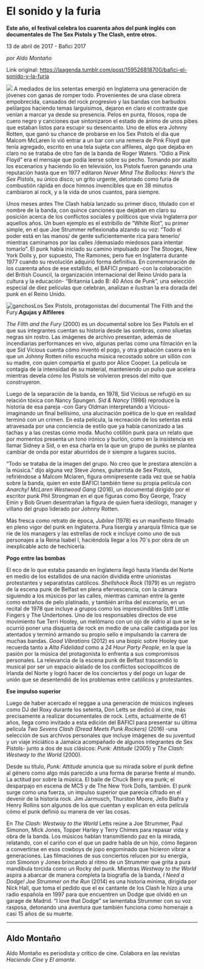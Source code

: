 # El sonido y la furia

**Este año, el festival celebra los cuarenta años del punk inglés con documentales de The Sex Pistols y The Clash, entre otros.**

13 de abril de 2017 - Bafici 2017

_por Aldo Montaño_

Link original: https://laagenda.tumblr.com/post/159526818700/bafici-el-sonido-y-la-furia

![](https://64.media.tumblr.com/acb697f6322433d7628e30906dbe5d4a/tumblr_inline_pk0mo99ZQn1t6q87u_500.jpg)
A mediados de los setentas emergió en Inglaterra una generación de jóvenes con ganas de romper todo. Provenientes de una clase obrera empobrecida, cansados del rock progresivo y las bandas con barbudos pelilargos haciendo temas larguísimos, dejaron en claro el contraste que venían a marcar ya desde su presencia. Pelos en punta, filosos, ropa de cuero negro y canciones que sintonizaron el estado de ánimo de unos pibes que estaban listos para escupir su desencanto. Uno de ellos era Johnny Rotten, que ganó su chance de probarse en los Sex Pistols el día que Malcom McLaren lo vió entrar a un bar con una remera de Pink Floyd que tenía agregado, escrito en una tela sujeta con alfileres, algo que dejaba en claro no se trataba de otro fan de la banda de Roger Waters. “Odio a Pink Floyd” era el mensaje que podía leerse sobre su pecho. Tomando por asalto los escenarios y haciendo lío en televisión, los Pistols fueron ganando una reputación hasta que en 1977 editaron *Never Mind The Bollocks: Here’s the Sex Pistols*, su único disco; un grito urgente, detonado como furia de combustión rápida en doce himnos invencibles que en 38 minutos cambiaron al rock, y a la vida de unos cuantos, para siempre.

Unos meses antes The Clash había lanzado su primer disco, titulado con el nombre de la banda, con quince canciones que dejaban en claro su posición acerca de los conflictos sociales y políticos que vivía Inglaterra por aquellos años. Un buen ejemplo es el estribillo de “White Riot”, su primer simple, en el que Joe Strummer reflexionaba alzando su voz: “Todo el poder está en las manos/ de gente suficientemente rica para tenerlo/ mientras caminamos por las calles /demasiado miedosos para intentar tomarlo”. El punk había iniciado su camino impulsado por The Stooges, New York Dolls y, por supuesto, The Ramones, pero fue en Inglaterra durante 1977 cuando su revolución adquirió forma definitiva. En conmemoración de los cuarenta años de ese estallido, el BAFICI preparó -con la colaboración del British Council, la organización internacional del Reino Unido para la cultura y la educación- “Britannia Lado B: 40 Años de Punk”, una selección especial de diez películas que celebran, analizan e ilustran la era dorada del punk en el Reino Unido.

![ganchos](https://64.media.tumblr.com/acb697f6322433d7628e30906dbe5d4a/tumblr_inline_pk0mo99ZQn1t6q87u_500.jpg)Los Sex Pistols, protagonistas del documental The Filth and the Fury.**Agujas y Alfileres**

*The Filth and the Fury* (2000) es un documental sobre los Sex Pistols en el que sus integrantes cuentan su historia desde las sombras, como siluetas negras sin rostro. Las imágenes de archivo presentan, además de incendiarias performances en vivo, algunas perlas como una filmación en la que Sid Vicious cuenta cómo inventó el pogo, y otra grabación casera en la que un Johnny Rotten niño escucha música recostado sobre un sillón con su madre, con quien compartía el gusto por Alice Cooper. La película se contagia de la intensidad de su material, manteniendo un pulso que acelera mientras devela cómo los Pistols se volvieron presos del mito que construyeron.

Luego de la separación de la banda, en 1978, Sid Vicious se refugió en su relación tóxica con Nancy Spungen. *Sid & Nancy* (1986) reproduce la historia de esa pareja -con Gary Oldman interpretando a Vicious- imaginando un final bellísimo, una alucinación poética de lo que en realidad terminó con un crimen. En esta película, la recreación de los setentas está atravesada por una conciencia de estilo que ya había canonizado a las tachas y a las crestas como moda. Mucho cotillón punk para un relato que por momentos presenta un tono irónico y burlón, como en la insistencia en llamar Sidney a Sid, o en esa charla en la que un grupo de punks se plantea cambiar de onda por estar aburridos de ir siempre a lugares sucios.

“Todo se trataba de la imagen del grupo. No creo que le prestara atención a la música.” dijo alguna vez Steve Jones, guitarrista de Sex Pistols, refiriéndose a Malcom Mclaren, figura omnipresente cada vez que se habla sobre la banda, quien en este BAFICI también tiene su propia película con *Anarchy! McLaren Westwood Gang* (2016), un documental dirigido por el escritor punk Phil Strongman en el que figuras como Boy George, Tracy Emin y Bob Gruen desentrañan la figura de quien fuera ideólogo, manager y villano del grupo liderado por Johnny Rotten.

Más fresca como retrato de época, *Jubilee* (1978) es un manifiesto filmado en pleno vigor del punk en Inglaterra. Pura lisergia y anarquía fílmica que se ríe de los managers y las estrellas de rock e incluye como uno de sus personajes a la Reina Isabel I, haciéndola llegar a los 70´s por obra de un inexplicable acto de hechicería.

**Pogo entre las bombas**

El eco de lo que estaba pasando en Inglaterra llegó hasta Irlanda del Norte en medio de los estallidos de una nación dividida entre unionistas protestantes y separatistas católicos. *Shellshock Rock* (1979) es un registro de la escena punk de Belfast en plena efervescencia, con la cámara siguiendo a los músicos por las calles, mientras caminan entre la gente como extraños de pelo platinado, y también arriba del escenario, en un recital de 1978 que incluye a grupos como los imprescindibles Stiff Littlle Fingers y The Undertones. Uno de los responsables directos de ese movimiento fue Terri Hooley, un melómano con un ojo de vidrio al que se le ocurrió poner una disquería de rock en medio de una calle castigada por los atentados y terminó armando su propio sello e impulsando la carrera de muchas bandas. *Good Vibrations* (2012) es una biopic sobre Hooley que recuerda tanto a *Alta Fidelidad* como a *24 Hour Party People*, en la que la pasión por la música del protagonista lo enfrenta a sus compromisos personales. La relevancia de la escena punk de Belfast trascendió lo musical por ser un espacio aislado de los conflictos sociopolíticos de Irlanda del Norte y logró hacer de los conciertos y del pogo un lugar de unión que se desentendió de los problemas entre católicos y protestantes.

**Ese impulso superior**

Luego de haber acercado el reggae a una generación de músicos ingleses como DJ del Roxy durante los setenta, Don Letts se dedicó al cine, más precisamente a realizar documentales de rock. Letts, actualmente de 61 años, llega como invitado a esta edición del BAFICI para presentar su última película *Two Sevens Clash (Dread Meets Punk Rockers)* (2016) -una selección de sus archivos personales que incluye imágenes de su juventud y un viaje iniciático a Jamaica acompañado de algunos integrantes de Sex Pistols- junto a dos de sus clásicos: *Punk: Attitude* (2005) y *The Clash: Westway to the World* (2000).

Desde su título, *Punk: Attitude* anuncia que su mirada sobre el punk define al género como algo más parecido a una forma de pararse frente al mundo. La actitud por sobre la música. El baile de Chuck Berry era punk; el desparpajo en escena de MC5 y de The New York Dolls, también. El punk surge como una fuerza, un impulso superior que parecía cifrado en el devenir de la historia rock. Jim Jarmusch, Thurston Moore, Jello Biafra y Henry Rollins son algunos de los que cuentan y explican en esta película cómo el punk definió su manera de ver las cosas.

En *The Clash: Westway to the World* Letts reúne a Joe Strummer, Paul Simonon, Mick Jones, Topper Harley y Terry Chimes para repasar vida y obra de la banda. Los músicos hablan transmitiendo paz en la mirada, relatando, con el cariño con el que un padre habla de un hijo, cómo llegaron a convertirse en esos cowboys de jopo engominado que hicieron vibrar a generaciones. Las filmaciones de sus conciertos relucen por su energía, con Simonon y Jones brincando al ritmo de un Strummer que grita a pura mandíbula torcida como un Rocky del punk. Mientras *Westway to the World* aspira a abarcar de manera completa la biografía de la banda, *I Need a Dodge! Joe Strummer on the Run* (2014) es una historia mínima, dirigida por Nick Hall, que toma el pedido que el ex cantante de los Clash le hizo a una radio española en 1997 para que encuentren un Dodge que olvidó en un garage de Madrid. “I love that Dodge” se lamentaba Strummer con su voz rasposa, detonando una aventura que también funciona como homenaje a casi 15 años de su muerte.

  




---

 Aldo Montaño
-------------

 Aldo Montaño es periodista y crítico de cine. Colabora en las revistas *Haciendo Cine* y *El amante*.

